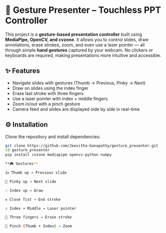 # 🎯 Gesture Presenter – Touchless PPT Controller  

This project is a **gesture-based presentation controller** built using **MediaPipe, OpenCV, and cvzone**. It allows you to control slides, draw annotations, erase strokes, zoom, and even use a laser pointer — all through simple **hand gestures** captured by your webcam. No clickers or keyboards are required, making presentations more intuitive and accessible.  

## ✨ Features  
- Navigate slides with gestures (Thumb → Previous, Pinky → Next)  
- Draw on slides using the index finger  
- Erase last stroke with three fingers  
- Use a laser pointer with index + middle fingers  
- Zoom in/out with a pinch gesture  
- Camera feed and slides are displayed side by side in real-time  

## ⚙️ Installation  
Clone the repository and install dependencies:  
```bash
git clone https://github.com/Jeevitha-Ganapathy/gesture_presenter.git
cd gesture_presenter
pip install cvzone mediapipe opencv-python numpy

**🎮 Gestures**

👍 Thumb up → Previous slide

🤙 Pinky up → Next slide

☝️ Index up → Draw

✊ Close fist → End stroke

✌️ Index + Middle → Laser pointer

🤟 Three fingers → Erase stroke

🤏 Pinch (Thumb + Index) → Zoom
